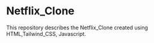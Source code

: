 # Netflix_Clone
This repository describes the Netflix_Clone created using HTML,Tailwind_CSS, Javascript.
